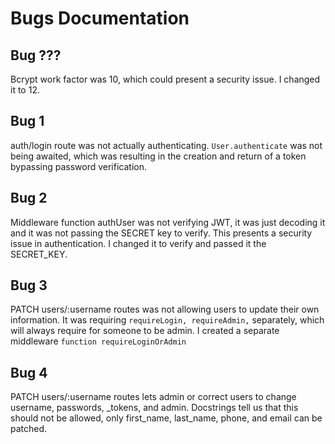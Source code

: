 # Bugs Documentation

## Bug ???
Bcrypt work factor was 10, which could present a security issue. I changed it to 12.

## Bug 1
auth/login route was not actually authenticating. ```User.authenticate``` was not being awaited, which was resulting in the creation and return of a token bypassing password verification.


## Bug 2
Middleware function authUser was not verifying JWT, it was just decoding it and it was not passing the SECRET key to verify. This presents a security issue in authentication. I changed it to verify and passed it the SECRET_KEY.


## Bug 3
PATCH users/:username routes was not allowing users to update their own information. It was requiring ```requireLogin, requireAdmin,``` separately, which will always require for someone to be admin. I created a separate middleware ```function requireLoginOrAdmin``` 


## Bug 4 
PATCH users/:username routes lets admin or correct users to change username, passwords, _tokens, and admin. Docstrings tell us that this should not be allowed, only first_name, last_name, phone, and email can be patched. 

